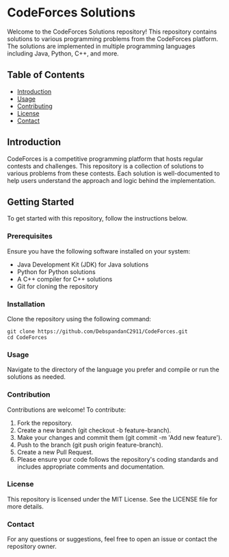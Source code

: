 # CodeForces Solutions

Welcome to the CodeForces Solutions repository! This repository contains solutions to various programming problems from the CodeForces platform. The solutions are implemented in multiple programming languages including Java, Python, C++, and more.

## Table of Contents
- [Introduction](#introduction)
- [Usage](#usage)
- [Contributing](#contributing)
- [License](#license)
- [Contact](#contact)

## Introduction

CodeForces is a competitive programming platform that hosts regular contests and challenges. This repository is a collection of solutions to various problems from these contests. Each solution is well-documented to help users understand the approach and logic behind the implementation.

## Getting Started

To get started with this repository, follow the instructions below.

### Prerequisites

Ensure you have the following software installed on your system:

- Java Development Kit (JDK) for Java solutions
- Python for Python solutions
- A C++ compiler for C++ solutions
- Git for cloning the repository

### Installation

Clone the repository using the following command:
```
git clone https://github.com/DebspandanC2911/CodeForces.git
cd CodeForces 
```
### Usage
Navigate to the directory of the language you prefer and compile or run the solutions as needed.

### Contribution
Contributions are welcome! To contribute:

1. Fork the repository.
2. Create a new branch (git checkout -b feature-branch).
3. Make your changes and commit them (git commit -m 'Add new feature').
4. Push to the branch (git push origin feature-branch).
5. Create a new Pull Request.
6. Please ensure your code follows the repository's coding standards and includes appropriate comments and documentation.

### License
This repository is licensed under the MIT License. See the LICENSE file for more details.

### Contact
For any questions or suggestions, feel free to open an issue or contact the repository owner.
